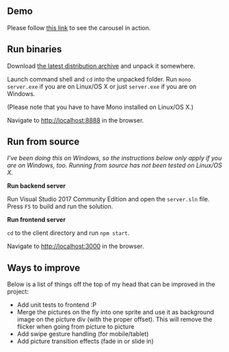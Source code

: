 ## Demo

Please follow [this link](http://128.199.172.229:8888/) to see the carousel in action.

## Run binaries

Download [the latest distribution archive](https://github.com/PavelBastov/carousel/blob/master/dist/carousel-0.0.1.zip?raw=true) and unpack it somewhere.

Launch command shell and `cd` into the unpacked folder. Run `mono server.exe` if you are on Linux/OS X or just `server.exe` if you are on Windows.

(Please note that you have to have Mono installed on Linux/OS X.)

Navigate to [http://localhost:8888](http://localhost:8888) in the browser.

## Run from source

_I've been doing this on Windows, so the instructions below only apply if you are on Windows, too. Running from source has not been tested on Linux/OS X._

**Run backend server**

Run Visual Studio 2017 Community Edition and open the `server.sln` file. Press `F5` to build and run the solution.

**Run frontend server**

`cd` to the client directory and run `npm start`.

Navigate to [http://localhost:3000](http://localhost:3000) in the browser.

## Ways to improve

Below is a list of things off the top of my head that can be improved in the project:

* Add unit tests to frontend :P
* Merge the pictures on the fly into one sprite and use it as background image on the picture div (with the proper offset). This will remove the flicker when going from picture to picture
* Add swipe gesture handling (for mobile/tablet)
* Add picture transition effects (fade in or slide in)